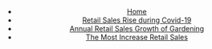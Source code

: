 <nav>
    <header>
        <ul>
            <li><a href="https://yanliang789.github.io/home_garden">Home</a></li>
            <li><a href="https://yanliang789.github.io/home_garden/page1">Retail Sales Rise during Covid-19</a></li>
            <li><a href="https://yanliang789.github.io/home_garden/page2">Annual Retail Sales Growth of Gardening</a></li>
            <li><a href="https://yanliang789.github.io/home_garden/page3">The Most Increase Retail Sales</a></li>
        </ul>
    </header>
</nav>

<meta charset="utf-8">
<style>
	h2 {
		font-size: 28px;
		color: #009E73;
		font-weight: normal;
		line-height: 1;
		text-align: left;
		margin: 10px 20px 20px;
		transform: translate(+10%, 0%);
	}

    div.tooltip {
        position: absolute;
        text-align: left;
        width: fit-content;
        padding: 10px;
        font: 12px sans-serif;
        background: lightsteelblue;
        border: 15px;
        border-radius: 5px;
        pointer-events: none;
        font-weight: bold
    }
</style>
<div id='third_page'></div>

<svg width="960" height="500"></svg>
<script src="https://d3js.org/d3.v6.min.js"></script>
<script src="https://cdnjs.cloudflare.com/ajax/libs/d3-legend/2.13.0/d3-legend.js"></script>
<script>
    var svg = d3.select("svg"),
        margin = {top: 20, right: 60, bottom: 120, left: 50},
        width = svg.attr("width") - margin.left - margin.right,
        height = svg.attr("height") - margin.top - margin.bottom,
        g = svg.append("g").attr("transform", "translate(" + margin.left + "," + margin.top + ")");

    let padding = 8;

    let bar = svg.append("g")
        .attr('transform',`translate(${margin.left}, ${margin.right})`);

    let bar2 = svg.append("g")
        .attr('transform',`translate(${width / 3 + margin.left}, ${margin.right})`);

    let bar3 = svg.append("g")
        .attr('transform',`translate(${ 2 * width / 3 + margin.left}, ${margin.right})`);

    let kinds = {"Building mat. and garden equip. and supplies dealers" : "Garden equip Shopping", "Electronic shopping and mail-order houses": "E shopping", "Beer, wine, and liquor stores": "Beer wine shopping"};
    d3.csv("top_rise_retail_sales2020and2019.csv", function(data) {
        return {
            kind: data['Kind of Business'],
            month: [+data['Apr.change'] * 100, +data['May.change'] * 100, +data['Jun.change'] * 100],
            Apr: +data['Apr.change'] * 100,
            May: +data['May.change'] * 100,
            Jun: +data['Jun.change'] * 100
        };
        // return data;
    }).then(function(data) {
        console.log(data);
        let bar_width = width / (4 * data.length);
        // Add X axis for
        let x = d3.scaleBand()
            .range([0, width])
            .domain(data.map(item => item.kind))
        let y = d3.scaleLinear()
            .domain([0, 40])
            .range([height, 0])

        bar.append("g")
            .attr("transform", `translate(${0},${height})`)
            .call(d3.axisBottom(x).tickFormat(function (d) {
                return d.kind;
            }))
        bar.append("g")
            .call(d3.axisLeft(y));

        // Add a scale for bubble color
        let my_color = d3.scaleOrdinal()
            .domain(data.map(item => item.kind))
            .range(['#ABF1Bc','#F89880','steelblue']);

        //color legend
        svg.append("g")
            .attr("class", "legendLog")
            .attr('transform', 'translate(721,20)');
        let color_legend = d3.legendColor()
            .shape('rect')
            .shapePadding(10)
            .shapeRadius(10)
            .orient('vertical')
            .cells(3)
            .scale(my_color);
        svg.select(".legendLog")
            .call(color_legend);

        let tooltip = d3.select("body")
            .append("div")
            .style("opacity", 0)
            .attr("class", "tooltip")

        // functions for tooltip
        let showTooltip = function (event, d) {
            tooltip.transition()
                .duration(200)
                .style('opacity', 0.7)
                .style('left', (event.pageX + 'px'))
                .style('top', (event.pageY - 20 + 'px'))
            tooltip.html(`
                ${kinds[d.kind]} <br/>
                ${(d3.format(".2f"))(d.month[0]) + '%'}<br/>
            `)
        }

        let moveTooltip = function (event, d) {
            tooltip.style("left", (event.pageX) + "px")
                .style("top", (event.pageY + 10) + "px")
        }
        let hideTooltip = function (d) {
            tooltip.transition()
                .duration(500)
                .style("opacity", 0)
        }

        // Add rects
        bar.append('g')
            .selectAll("rect")
            .data(data)
            .enter()
            .append("rect")
            .attr("class", "rects")
            .attr("y", function (d) {
                return y(d.month[0]);
            })
            .attr("height", function (d) {
                return height - y(d.month[0]);
            })
            .attr("width",  bar_width - padding)
            .attr('transform', function (d, i) {
                let position = [bar_width * i + padding, 0];
                return 'translate(' + position + ')';
            })
            .attr("fill", function (d) {
                return my_color(d.kind);
            })
            .on("mouseover", showTooltip)
            .on("mousemove", moveTooltip)
            .on("mouseleave", hideTooltip);

        //X axis text
        svg.append("text")
            .attr("transform", `translate(${ width / 5},${height + margin.top + margin.bottom - 20})`)
            .attr("text-anchor", "middle")
            .text("Apr 19 vs Apr 20");

        //Y axis text
        svg.append("text")
            .attr("transform", "rotate(-90)")
            .attr("x", 0 - height / 2 - 60 )
            .attr("y", 0 )
            .attr("dy", "1em")
            .attr("text-anchor", "middle")
            .text("Percentage Increase");

        svg.append("text")
            .attr("transform", `translate(${width / 2},${20})`)
            .attr("text-anchor", "middle")
            .attr("font-weight", "bold")
            .text("The Most Increase Retail Sales During Covid-19(2020 VS 2019)")

        // group 2
        bar2.append("g")
            .attr("transform", `translate(${width / 3 + 10},${height})`)
            .call(d3.axisBottom(x)
                .tickFormat(function (d) {
                return d.kind;
            }))
        bar2.append("g")
            .call(d3.axisLeft(y));
        bar2.append('g')
            .selectAll("rect")
            .data(data)
            .enter()
            .append("rect")
            .attr("class", "rects")
            .attr("y", function (d) {
                return y(d.month[1]);
            })
            .attr("height", function (d) {
                return height - y(d.month[1]);
            })
            .attr("width",  bar_width - padding)
            .attr('transform', function (d, i) {
                let position = [bar_width * i + padding, 0];
                return 'translate(' + position + ')';
            })
            .attr("fill", function (d) {
                return my_color(d.kind);
            })
            .on("mouseover", showTooltip)
            .on("mousemove", moveTooltip)
            .on("mouseleave", hideTooltip);

        svg.append("text")
            .attr("transform", `translate(${2.2 * width / 4},${height + margin.top + margin.bottom - 20})`)
            .attr("text-anchor", "middle")
            .text("May 19 vs May 20");

        //group 3
        bar3.append("g")
            .attr("transform", `translate(${width / 3 + 10},${height})`)
            .call(d3.axisBottom(x).tickFormat(function (d) {
                return d.kind;
            }))
        bar3.append("g")
            .call(d3.axisLeft(y));
        bar3.append('g')
            .selectAll("rect")
            .data(data)
            .enter()
            .append("rect")
            .attr("class", "rects")
            .attr("y", function (d) {
                return y(d.month[2]);
            })
            .attr("height", function (d) {
                return height - y(d.month[2]);
            })
            .attr("width",  bar_width - padding)
            .attr('transform', function (d, i) {
                let position = [bar_width * i + padding, 0];
                return 'translate(' + position + ')';
            })
            .attr("fill", function (d) {
                return my_color(d.kind);
            })
            .on("mouseover", showTooltip)
            .on("mousemove", moveTooltip)
            .on("mouseleave", hideTooltip);

        svg.append("text")
            .attr("transform", `translate(${ width - 100},${height + margin.top + margin.bottom - 20})`)
            .attr("text-anchor", "middle")
            .text("Jun 19 vs Jun 20");
    })
</script>

